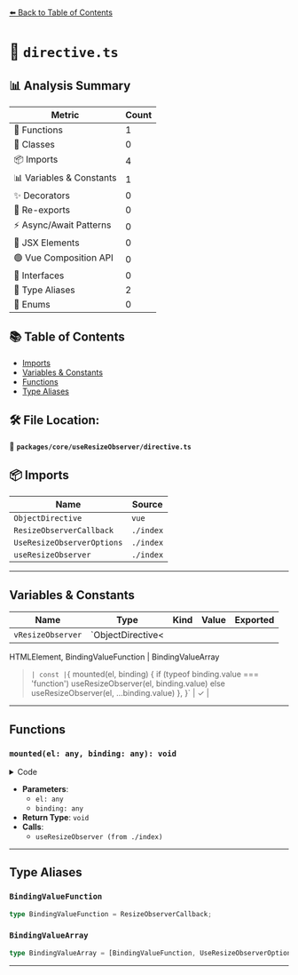 [⬅️ Back to Table of Contents](../../../index.md)

# 📄 `directive.ts`

## 📊 Analysis Summary

| Metric | Count |
|--------|-------|
| 🔧 Functions | 1 |
| 🧱 Classes | 0 |
| 📦 Imports | 4 |
| 📊 Variables & Constants | 1 |
| ✨ Decorators | 0 |
| 🔄 Re-exports | 0 |
| ⚡ Async/Await Patterns | 0 |
| 💠 JSX Elements | 0 |
| 🟢 Vue Composition API | 0 |
| 📐 Interfaces | 0 |
| 📑 Type Aliases | 2 |
| 🎯 Enums | 0 |

## 📚 Table of Contents

- [Imports](#imports)
- [Variables & Constants](#variables-constants)
- [Functions](#functions)
- [Type Aliases](#type-aliases)

## 🛠️ File Location:
📂 **`packages/core/useResizeObserver/directive.ts`**

## 📦 Imports

| Name | Source |
|------|--------|
| `ObjectDirective` | `vue` |
| `ResizeObserverCallback` | `./index` |
| `UseResizeObserverOptions` | `./index` |
| `useResizeObserver` | `./index` |


---

## Variables & Constants

| Name | Type | Kind | Value | Exported |
|------|------|------|-------|----------|
| `vResizeObserver` | `ObjectDirective<
  HTMLElement,
  BindingValueFunction | BindingValueArray
>` | const | `{
  mounted(el, binding) {
    if (typeof binding.value === 'function')
      useResizeObserver(el, binding.value)
    else
      useResizeObserver(el, ...binding.value)
  },
}` | ✓ |


---

## Functions

### `mounted(el: any, binding: any): void`

<details><summary>Code</summary>

```ts
mounted(el, binding) {
    if (typeof binding.value === 'function')
      useResizeObserver(el, binding.value)
    else
      useResizeObserver(el, ...binding.value)
  }
```
</details>

- **Parameters**:
  - `el: any`
  - `binding: any`
- **Return Type**: `void`
- **Calls**:
  - `useResizeObserver (from ./index)`

---

## Type Aliases

### `BindingValueFunction`

```ts
type BindingValueFunction = ResizeObserverCallback;
```

### `BindingValueArray`

```ts
type BindingValueArray = [BindingValueFunction, UseResizeObserverOptions];
```


---